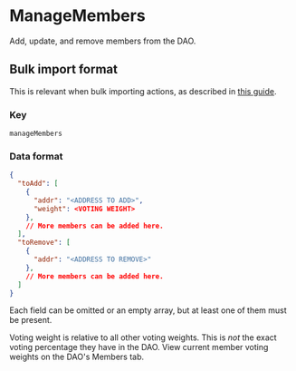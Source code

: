# ManageMembers

Add, update, and remove members from the DAO.

## Bulk import format

This is relevant when bulk importing actions, as described in [this
guide](https://github.com/DA0-DA0/dao-dao-ui/wiki/Bulk-importing-actions).

### Key

`manageMembers`

### Data format

```json
{
  "toAdd": [
    {
      "addr": "<ADDRESS TO ADD>",
      "weight": <VOTING WEIGHT>
    },
    // More members can be added here.
  ],
  "toRemove": [
    {
      "addr": "<ADDRESS TO REMOVE>"
    },
    // More members can be added here.
  ]
}
```

Each field can be omitted or an empty array, but at least one of them must be
present.

Voting weight is relative to all other voting weights. This is _not_ the exact
voting percentage they have in the DAO. View current member voting weights on
the DAO's Members tab.
